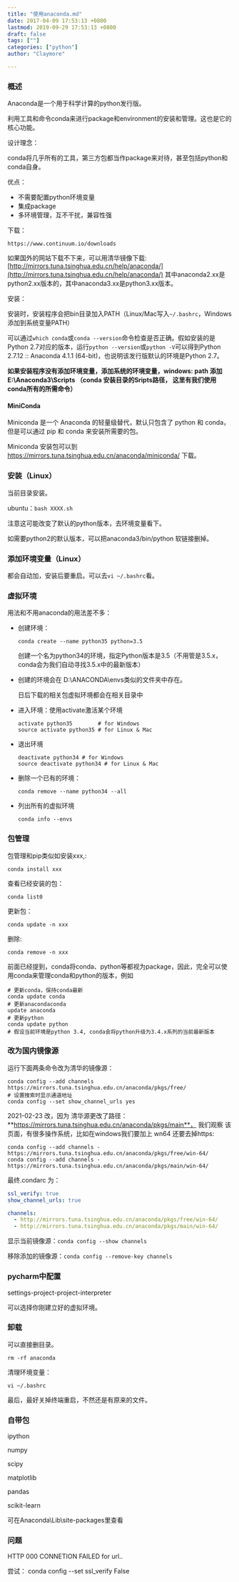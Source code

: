 ```yaml
---
title: "使用anaconda.md"
date: 2017-04-09 17:53:13 +0800
lastmod: 2019-09-29 17:53:13 +0800
draft: false
tags: [""]
categories: ["python"]
author: "Claymore"

---
```





### 概述

Anaconda是一个用于科学计算的python发行版。

利用工具和命令conda来进行package和environment的安装和管理。这也是它的核心功能。

设计理念：

conda将几乎所有的工具，第三方包都当作package来对待，甚至包括python和conda自身。

优点：

* 不需要配置python环境变量
* 集成package
* 多环境管理，互不干扰，兼容性强


下载：

```
https://www.continuum.io/downloads
```

如果国外的网站下载不下来，可以用清华镜像下载:
[http://mirrors.tuna.tsinghua.edu.cn/help/anaconda/](http://mirrors.tuna.tsinghua.edu.cn/help/anaconda/)
其中anaconda2.xx是python2.xx版本的，其中anaconda3.xx是python3.xx版本。

安装：

安装时，安装程序会把bin目录加入PATH（Linux/Mac写入`~/.bashrc`，Windows添加到系统变量PATH）

可以通过`which conda`或`conda --version`命令检查是否正确。假如安装的是Python 2.7对应的版本，运行`python --version`或`python -V`可以得到Python 2.7.12 :: Anaconda 4.1.1 (64-bit)，也说明该发行版默认的环境是Python 2.7。

**如果安装程序没有添加环境变量，添加系统的环境变量，windows: path 添加 E:\Anaconda3\Scripts （conda 安装目录的Sripts路径， 这里有我们使用conda所有的所需命令）**



#### MiniConda

Miniconda 是一个 Anaconda 的轻量级替代，默认只包含了 python 和 conda，但是可以通过 pip 和 conda 来安装所需要的包。

Miniconda 安装包可以到 https://mirrors.tuna.tsinghua.edu.cn/anaconda/miniconda/ 下载。



### 安装（Linux）

当前目录安装。

ubuntu：`bash XXXX.sh`

注意这可能改变了默认的python版本，去环境变量看下。

如需要python2的默认版本，可以把anaconda3/bin/python 软链接删掉。



### 添加环境变量（Linux）

都会自动加，安装后要重启。可以去`vi ~/.bashrc`看。



### 虚拟环境

用法和不用anaconda的用法差不多：

* 创建环境：

  `conda create --name python35 python=3.5`

  创建一个名为python34的环境，指定Python版本是3.5（不用管是3.5.x，conda会为我们自动寻找3.5.x中的最新版本）


* 创建的环境会在 D:\ANACONDA\envs类似的文件夹中存在。

  日后下载的相关包虚拟环境都会在相关目录中

* 进入环境：使用activate激活某个环境

  ```
  activate python35        # for Windows
  source activate python35 # for Linux & Mac
  ```

* 退出环境

  ```
  deactivate python34 # for Windows
  source deactivate python34 # for Linux & Mac
  ```

* 删除一个已有的环境：

  `conda remove --name python34 --all`

* 列出所有的虚拟环境

  `conda info --envs`

  



### 包管理

包管理和pip类似如安装xxx,:

`conda install xxx`

查看已经安装的包：

`conda list0`

更新包：

`conda update -n xxx`

删除:

`conda remove -n xxx`



前面已经提到，conda将conda、python等都视为package，因此，完全可以使用conda来管理conda和python的版本，例如

```
# 更新conda，保持conda最新
conda update conda 
# 更新anacondaconda 
update anaconda 
# 更新python
conda update python
# 假设当前环境是python 3.4, conda会将python升级为3.4.x系列的当前最新版本

```



### 改为国内镜像源

运行下面两条命令改为清华的镜像源：

```
conda config --add channels https://mirrors.tuna.tsinghua.edu.cn/anaconda/pkgs/free/
# 设置搜索时显示通道地址
conda config --set show_channel_urls yes
```

2021-02-23 改，因为 清华源更改了路径：**https://mirrors.tuna.tsinghua.edu.cn/anaconda/pkgs/main**， 我们观察 该页面，有很多操作系统，比如在windows我们要加上 wn64 还要去掉https:

```
conda config --add channels - https://mirrors.tuna.tsinghua.edu.cn/anaconda/pkgs/free/win-64/
conda config --add channels - https://mirrors.tuna.tsinghua.edu.cn/anaconda/pkgs/main/win-64/
```

最终.condarc 为：

``` yaml
ssl_verify: true
show_channel_urls: true

channels:
  - http://mirrors.tuna.tsinghua.edu.cn/anaconda/pkgs/free/win-64/
  - http://mirrors.tuna.tsinghua.edu.cn/anaconda/pkgs/main/win-64/
```



显示当前镜像源：`conda config --show channels`

移除添加的镜像源：`conda config --remove-key channels`



### pycharm中配置

settings-project-project-interpreter

可以选择你刚建立好的虚拟环境。



### 卸载

可以直接删目录。

`rm -rf anaconda`

清理环境变量：

`vi ~/.bashrc`

最后，最好关掉终端重启，不然还是有原来的文件。



### 自带包

ipython

numpy

scipy

matplotlib

pandas

scikit-learn

可在Anaconda\Lib\site-packages里查看



### 问题

HTTP 000 CONNETION FAILED for url..

尝试： conda config --set ssl_verify False 